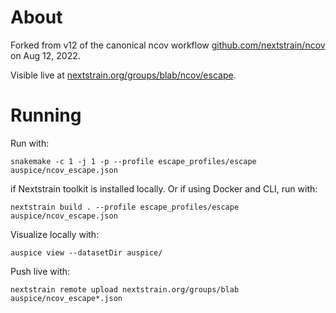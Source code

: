 # About

Forked from v12 of the canonical ncov workflow [github.com/nextstrain/ncov](https://github.com/nextstrain/ncov) on Aug 12, 2022.

Visible live at [nextstrain.org/groups/blab/ncov/escape](https://nextstrain.org/groups/blab/ncov/escape).

# Running

Run with:
```
snakemake -c 1 -j 1 -p --profile escape_profiles/escape auspice/ncov_escape.json
```
if Nextstrain toolkit is installed locally. Or if using Docker and CLI, run with:
```
nextstrain build . --profile escape_profiles/escape auspice/ncov_escape.json
```

Visualize locally with:
```
auspice view --datasetDir auspice/
```

Push live with:
```
nextstrain remote upload nextstrain.org/groups/blab auspice/ncov_escape*.json
```
